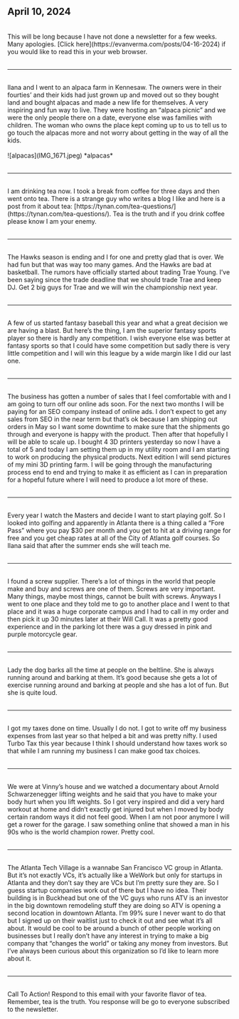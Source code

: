 ## April 10, 2024
<br>
This will be long because I have not done a newsletter for a few weeks. Many apologies. [Click here](https://evanverma.com/posts/04-16-2024) if you would like to read this in your web browser.
<br><br>

----

<br>
Ilana and I went to an alpaca farm in Kennesaw. The owners were in their fourties’ and their kids had just grown up and moved out so they bought land and bought alpacas and made a new life for themselves. A very inspiring and fun way to live. They were hosting an “alpaca picnic” and we were the only people there on a date, everyone else was families with children. The woman who owns the place kept coming up to us to tell us to go touch the alpacas more and not worry about getting in the way of all the kids.
<br><br>
![alpacas](IMG_1671.jpeg)
*alpacas*
<br><br>

----

<br>
I am drinking tea now. I took a break from coffee for three days and then went onto tea. There is a strange guy who writes a blog I like and here is a post from it about tea: [https://tynan.com/tea-questions/](https://tynan.com/tea-questions/). Tea is the truth and if you drink coffee please know I am your enemy.
<br><br>

---- 

<br>
The Hawks season is ending and I for one and pretty glad that is over. We had fun but that was way too many games. And the Hawks are bad at basketball. The rumors have officially started about trading Trae Young. I’ve been saying since the trade deadline that we should trade Trae and keep DJ. Get 2 big guys for Trae and we will win the championship next year.
<br><br>

----

<br>
A few of us started fantasy baseball this year and what a great decision we are having a blast. But here’s the thing, I am the superior fantasy sports player so there is hardly any competition. I wish everyone else was better at fantasy sports so that I could have some competition but sadly there is very little competition and I will win this league by a wide margin like I did our last one.
<br><br>

----

<br>
The business has gotten a number of sales that I feel comfortable with and I am going to turn off our online ads soon. For the next two months I will be paying for an SEO company instead of online ads. I don’t expect to get any sales from SEO in the near term but that’s ok because I am shipping out orders in May so I want some downtime to make sure that the shipments go through and everyone is happy with the product. Then after that hopefully I will be able to scale up. I bought 4 3D printers yesterday so now I have a total of 5 and today I am setting them up in my utility room and I am starting to work on producing the physical products. Next edition I will send pictures of my mini 3D printing farm. I will be going through the manufacturing process end to end and trying to make it as efficient as I can in preparation for a hopeful future where I will need to produce a lot more of these.
<br><br>

---- 

<br>
Every year I watch the Masters and decide I want to start playing golf. So I looked into golfing and apparently in Atlanta there is a thing called a “Fore Pass” where you pay $30 per month and you get to hit at a driving range for free and you get cheap rates at all of the City of Atlanta golf courses. So Ilana said that after the summer ends she will teach me.
<br><br>

----

<br>
I found a screw supplier. There’s a lot of things in the world that people make and buy and screws are one of them. Screws are very important. Many things, maybe most things, cannot be built with screws. Anyways I went to one place and they told me to go to another place and I went to that place and it was a huge corporate campus and I had to call in my order and then pick it up 30 minutes later at their Will Call. It was a pretty good experience and in the parking lot there was a guy dressed in pink and purple motorcycle gear.
<br><br>

----

<br>
Lady the dog barks all the time at people on the beltline. She is always running around and barking at them. It’s good because she gets a lot of exercise running around and barking at people and she has a lot of fun. But she is quite loud.
<br><br>

----

<br>
I got my taxes done on time. Usually I do not. I got to write off my business expenses from last year so that helped a bit and was pretty nifty. I used Turbo Tax this year because I think I should understand how taxes work so that while I am running my business I can make good tax choices.
<br><br>

----

<br>
We were at Vinny’s house and we watched a documentary about Arnold Schwarzenegger lifting weights and he said that you have to make your body hurt when you lift weights. So I got very inspired and did a very hard workout at home and didn’t exactly get injured but when I moved by body certain random ways it did not feel good. When I am not poor anymore I will get a rower for the garage. I saw something online that showed a man in his 90s who is the world champion rower. Pretty cool.
<br><br>

----

<br>
The Atlanta Tech Village is a wannabe San Francisco VC group in Atlanta. But it’s not exactly VCs, it’s actually like a WeWork but only for startups in Atlanta and they don’t say they are VCs but I’m pretty sure they are. So I guess startup companies work out of there but I have no idea. Their building is in Buckhead but one of the VC guys who runs ATV is an investor in the big downtown remodeling stuff they are doing so ATV is opening a second location in downtown Atlanta. I’m 99% sure I never want to do that but I signed up on their waitlist just to check it out and see what it’s all about. It would be cool to be around a bunch of other people working on businesses but I really don’t have any interest in trying to make a big company that “changes the world” or taking any money from investors. But I’ve always been curious about this organization so I’d like to learn more about it.
<br><br>

----

<br>
Call To Action! Respond to this email with your favorite flavor of tea. Remember, tea is the truth. You response will be go to everyone subscribed to the newsletter.
